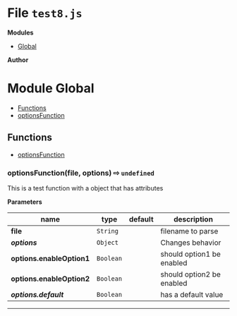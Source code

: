 # File `test8.js`

**Modules**
* [Global](#module-Global)






 **Author**





# Module Global


* [Functions](#functions)
* [optionsFunction](#optionsFunction-file-options-options.enableOption1-options.enableOption2-options.default-x21e8-)



## Functions
* [optionsFunction](#optionsFunction-file-options-options.enableOption1-options.enableOption2-options.default-x21e8-)

### optionsFunction(file, options)  &#x21e8; `undefined`

This is a test function   with a object that has attributes




**Parameters**

| name | type | default | description |
|------|------|---------|-------------|
| **file** | `String` |  | filename to parse |
| ***options*** | `Object` |  | Changes behavior |
| **options.enableOption1** | `Boolean` |  | should option1 be enabled |
| **options.enableOption2** | `Boolean` |  | should option2 be enabled |
| ***options.default*** | `Boolean` |  | has a default value |



---


